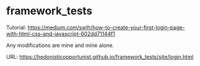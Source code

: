 # framework_tests

Tutorial: https://medium.com/swlh/how-to-create-your-first-login-page-with-html-css-and-javascript-602dd71144f1

Any modifications are mine and mine alone. 

URL: https://hedonisticopportunist.github.io/framework_tests/site/login.html


